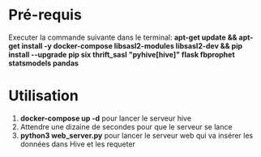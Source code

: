 # Pré-requis
Executer la commande suivante dans le terminal:
__apt-get update && apt-get install -y docker-compose libsasl2-modules libsasl2-dev && pip install --upgrade pip six thrift_sasl "pyhive[hive]" flask fbprophet statsmodels pandas__

# Utilisation
1. __docker-compose up -d__ pour lancer le serveur hive
2. Attendre une dizaine de secondes pour que le serveur se lance
4. __python3 web_server.py__ pour lancer le serveur web qui va insérer les données dans Hive et les requeter
